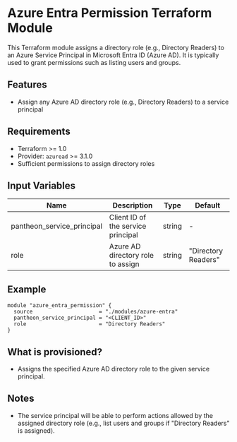 # Azure Entra Permission Terraform Module

This Terraform module assigns a directory role (e.g., Directory Readers) to an Azure Service Principal in Microsoft Entra ID (Azure AD). It is typically used to grant permissions such as listing users and groups.

## Features
- Assign any Azure AD directory role (e.g., Directory Readers) to a service principal

## Requirements
- Terraform >= 1.0
- Provider: `azuread` >= 3.1.0
- Sufficient permissions to assign directory roles

## Input Variables

| Name                        | Description                                   | Type   | Default           |
|-----------------------------|-----------------------------------------------|--------|-------------------|
| pantheon_service_principal  | Client ID of the service principal            | string | -                 |
| role                        | Azure AD directory role to assign             | string | "Directory Readers" |

## Example

```hcl
module "azure_entra_permission" {
  source                     = "./modules/azure-entra"
  pantheon_service_principal = "<CLIENT_ID>"
  role                       = "Directory Readers"
}
```

## What is provisioned?
- Assigns the specified Azure AD directory role to the given service principal.

## Notes
- The service principal will be able to perform actions allowed by the assigned directory role (e.g., list users and groups if "Directory Readers" is assigned).